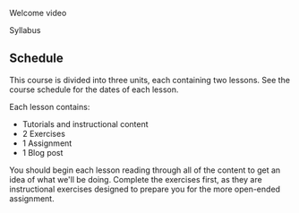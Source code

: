 Welcome video

Syllabus

## Schedule

This course is divided into three units, each containing two lessons. See the course schedule for the dates of each lesson. 

Each lesson contains:

* Tutorials and instructional content
* 2 Exercises
* 1 Assignment
* 1 Blog post

You should begin each lesson reading through all of the content to get an idea of what we'll be doing. Complete the exercises first, as they are instructional exercises designed to prepare you for the more open-ended assignment.





